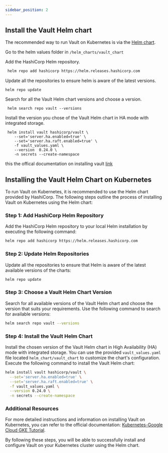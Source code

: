 ```yaml
---
sidebar_position: 2
---
```



## Install the Vault Helm chart

The recommended way to run Vault on Kubernetes is via the [Helm chart](https://developer.hashicorp.com/vault/docs/platform/k8s/helm).

Go to the helm values folder in `/helm_charts/vault_chart`

Add the HashiCorp Helm repository.

```bash
 helm repo add hashicorp https://helm.releases.hashicorp.com
```

Update all the repositories to ensure helm is aware of the latest versions.

```
helm repo update
```

Search for all the Vault Helm chart versions and choose a version.

```
 helm search repo vault --versions
```


Install the version you chose of the Vault Helm chart in HA mode with integrated storage.
```
 helm install vault hashicorp/vault \
    --set='server.ha.enabled=true' \
    --set='server.ha.raft.enabled=true' \
    -f vault_values.yaml \
    --version  0.24.0 \
    -n secrets --create-namespace

```
this the offical documentation on installing vault [link](https://developer.hashicorp.com/vault/tutorials/kubernetes/kubernetes-google-cloud-gke)


## Installing the Vault Helm Chart on Kubernetes

To run Vault on Kubernetes, it is recommended to use the Helm chart provided by HashiCorp. The following steps outline the process of installing Vault on Kubernetes using the Helm chart:

### Step 1: Add HashiCorp Helm Repository
Add the HashiCorp Helm repository to your local Helm installation by executing the following command:

```bash
helm repo add hashicorp https://helm.releases.hashicorp.com
```

### Step 2: Update Helm Repositories
Update all the repositories to ensure that Helm is aware of the latest available versions of the charts:

```bash
helm repo update
```

### Step 3: Choose a Vault Helm Chart Version
Search for all available versions of the Vault Helm chart and choose the version that suits your requirements. Use the following command to search for available versions:

```bash
helm search repo vault --versions
```

### Step 4: Install the Vault Helm Chart
Install the chosen version of the Vault Helm chart in High Availability (HA) mode with integrated storage. You can use the provided `vault_values.yaml` file located `helm_chart/vault_chart` to customize the chart's configuration. Execute the following command to install the Vault Helm chart:

```bash
helm install vault hashicorp/vault \
  --set='server.ha.enabled=true' \
  --set='server.ha.raft.enabled=true' \
  -f vault_values.yaml \
  --version 0.24.0 \
  -n secrets --create-namespace
```

### Additional Resources
For more detailed instructions and information on installing Vault on Kubernetes, you can refer to the official documentation: [Kubernetes-Google Cloud GKE Tutorial](https://developer.hashicorp.com/vault/tutorials/kubernetes/kubernetes-google-cloud-gke).

By following these steps, you will be able to successfully install and configure Vault on your Kubernetes cluster using the Helm chart.
